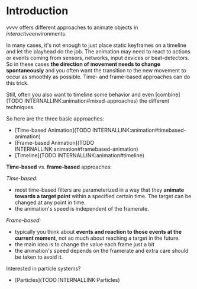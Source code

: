 # Introduction


vvvv offers different approaches to animate objects in *interactive*environments.   

In many cases, it's not enough to just place static keyframes on a timeline and let the playhead do the job. The animation may need to react to actions or events coming from sensors, networks, input devices or beat-detectors. So in these cases **the direction of movement needs to change spontaneously** and you often want the transition to the new movement to occur as smoothly as possible. Time- and frame-based approaches can do this trick.  

Still, often you also want to timeline some behavior and even [combine](TODO INTERNALLINK:animation#mixed-approaches) the different techniques.  


 

So here are the three basic approaches:  

* [Time-based Animation](TODO INTERNALLINK:animation#timebased-animation)  
* [Frame-based Animation](TODO INTERNALLINK:animation#framebased-animation)  
* [Timeline](TODO INTERNALLINK:animation#timeline)  

  


**Time-based** vs. **frame-based** approaches:  

*Time-based:*  
* most time-based filters are parameterized in a way that they **animate towards a target point** within a specified certain time. The target can be changed at any point in time.  
* the animation's speed is independent of the framerate.  

*Frame-based:*  
* typically you think about **events and reaction to those events at the current moment**, not so much about reaching a target in the future.  
* the main idea is to change the value each frame just a bit  
* the animation's speed depends on the framerate and extra care should be taken to avoid it.  

Interested in particle systems?  
* [Particles](TODO INTERNALLINK:Particles)  



